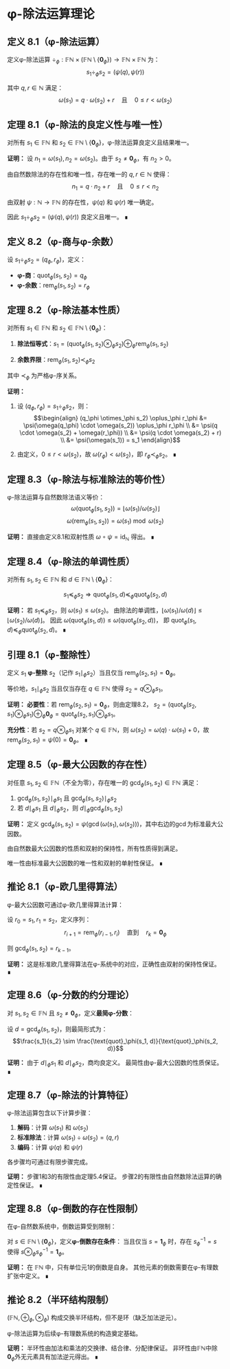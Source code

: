 # φ-除法运算理论

## 定义 8.1（φ-除法运算）
定义φ-除法运算 $\div_\phi: \mathbb{F}\mathbb{N} \times (\mathbb{F}\mathbb{N} \setminus \{\mathbf{0}_\phi\}) \to \mathbb{F}\mathbb{N} \times \mathbb{F}\mathbb{N}$ 为：
$$s_1 \div_\phi s_2 = (\psi(q), \psi(r))$$

其中 $q, r \in \mathbb{N}$ 满足：
$$\omega(s_1) = q \cdot \omega(s_2) + r \quad \text{且} \quad 0 \leq r < \omega(s_2)$$

## 定理 8.1（φ-除法的良定义性与唯一性）
对所有 $s_1 \in \mathbb{F}\mathbb{N}$ 和 $s_2 \in \mathbb{F}\mathbb{N} \setminus \{\mathbf{0}_\phi\}$，φ-除法运算良定义且结果唯一。

**证明：**
设 $n_1 = \omega(s_1), n_2 = \omega(s_2)$。由于 $s_2 \neq \mathbf{0}_\phi$，有 $n_2 > 0$。

由自然数除法的存在性和唯一性，存在唯一的 $q, r \in \mathbb{N}$ 使得：
$$n_1 = q \cdot n_2 + r \quad \text{且} \quad 0 \leq r < n_2$$

由双射 $\psi: \mathbb{N} \to \mathbb{F}\mathbb{N}$ 的存在性，$\psi(q)$ 和 $\psi(r)$ 唯一确定。

因此 $s_1 \div_\phi s_2 = (\psi(q), \psi(r))$ 良定义且唯一。 ∎

## 定义 8.2（φ-商与φ-余数）
设 $s_1 \div_\phi s_2 = (q_\phi, r_\phi)$，定义：
- **φ-商**：$\text{quot}_\phi(s_1, s_2) = q_\phi$
- **φ-余数**：$\text{rem}_\phi(s_1, s_2) = r_\phi$

## 定理 8.2（φ-除法基本性质）
对所有 $s_1 \in \mathbb{F}\mathbb{N}$ 和 $s_2 \in \mathbb{F}\mathbb{N} \setminus \{\mathbf{0}_\phi\}$：

1. **除法恒等式**：$s_1 = (\text{quot}_\phi(s_1, s_2) \otimes_\phi s_2) \oplus_\phi \text{rem}_\phi(s_1, s_2)$

2. **余数界限**：$\text{rem}_\phi(s_1, s_2) \prec_\phi s_2$

其中 $\prec_\phi$ 为严格φ-序关系。

**证明：**
1. 设 $(q_\phi, r_\phi) = s_1 \div_\phi s_2$，则：
   $$\begin{align}
   (q_\phi \otimes_\phi s_2) \oplus_\phi r_\phi &= \psi(\omega(q_\phi) \cdot \omega(s_2)) \oplus_\phi r_\phi \\
   &= \psi(q \cdot \omega(s_2) + \omega(r_\phi)) \\
   &= \psi(q \cdot \omega(s_2) + r) \\
   &= \psi(\omega(s_1)) = s_1
   \end{align}$$

2. 由定义，$0 \leq r < \omega(s_2)$，故 $\omega(r_\phi) < \omega(s_2)$，即 $r_\phi \prec_\phi s_2$。 ∎

## 定理 8.3（φ-除法与标准除法的等价性）
φ-除法运算与自然数除法语义等价：
$$\omega(\text{quot}_\phi(s_1, s_2)) = \lfloor \omega(s_1) / \omega(s_2) \rfloor$$
$$\omega(\text{rem}_\phi(s_1, s_2)) = \omega(s_1) \bmod \omega(s_2)$$

**证明：**
直接由定义8.1和双射性质 $\omega \circ \psi = \text{id}_\mathbb{N}$ 得出。 ∎

## 定理 8.4（φ-除法的单调性质）
对所有 $s_1, s_2 \in \mathbb{F}\mathbb{N}$ 和 $d \in \mathbb{F}\mathbb{N} \setminus \{\mathbf{0}_\phi\}$：

$$s_1 \preceq_\phi s_2 \Rightarrow \text{quot}_\phi(s_1, d) \preceq_\phi \text{quot}_\phi(s_2, d)$$

**证明：**
若 $s_1 \preceq_\phi s_2$，则 $\omega(s_1) \leq \omega(s_2)$。
由除法的单调性，$\lfloor \omega(s_1) / \omega(d) \rfloor \leq \lfloor \omega(s_2) / \omega(d) \rfloor$。
因此 $\omega(\text{quot}_\phi(s_1, d)) \leq \omega(\text{quot}_\phi(s_2, d))$，
即 $\text{quot}_\phi(s_1, d) \preceq_\phi \text{quot}_\phi(s_2, d)$。 ∎

## 引理 8.1（φ-整除性）
定义 $s_1$ **φ-整除** $s_2$（记作 $s_1 \mid_\phi s_2$）当且仅当 $\text{rem}_\phi(s_2, s_1) = \mathbf{0}_\phi$。

等价地，$s_1 \mid_\phi s_2$ 当且仅当存在 $q \in \mathbb{F}\mathbb{N}$ 使得 $s_2 = q \otimes_\phi s_1$。

**证明：**
**必要性**：若 $\text{rem}_\phi(s_2, s_1) = \mathbf{0}_\phi$，则由定理8.2，
$s_2 = (\text{quot}_\phi(s_2, s_1) \otimes_\phi s_1) \oplus_\phi \mathbf{0}_\phi = \text{quot}_\phi(s_2, s_1) \otimes_\phi s_1$。

**充分性**：若 $s_2 = q \otimes_\phi s_1$ 对某个 $q \in \mathbb{F}\mathbb{N}$，则
$\omega(s_2) = \omega(q) \cdot \omega(s_1) + 0$，故 $\text{rem}_\phi(s_2, s_1) = \psi(0) = \mathbf{0}_\phi$。 ∎

## 定理 8.5（φ-最大公因数的存在性）
对任意 $s_1, s_2 \in \mathbb{F}\mathbb{N}$（不全为零），存在唯一的 $\gcd_\phi(s_1, s_2) \in \mathbb{F}\mathbb{N}$ 满足：

1. $\gcd_\phi(s_1, s_2) \mid_\phi s_1$ 且 $\gcd_\phi(s_1, s_2) \mid_\phi s_2$
2. 若 $d \mid_\phi s_1$ 且 $d \mid_\phi s_2$，则 $d \mid_\phi \gcd_\phi(s_1, s_2)$

**证明：**
定义 $\gcd_\phi(s_1, s_2) = \psi(\gcd(\omega(s_1), \omega(s_2)))$，其中右边的$\gcd$为标准最大公因数。

由自然数最大公因数的性质和双射的保持性，所有性质得到满足。

唯一性由标准最大公因数的唯一性和双射的单射性保证。 ∎

## 推论 8.1（φ-欧几里得算法）
φ-最大公因数可通过φ-欧几里得算法计算：

设 $r_0 = s_1, r_1 = s_2$，定义序列：
$$r_{i+1} = \text{rem}_\phi(r_{i-1}, r_i) \quad \text{直到} \quad r_k = \mathbf{0}_\phi$$

则 $\gcd_\phi(s_1, s_2) = r_{k-1}$。

**证明：**
这是标准欧几里得算法在φ-系统中的对应，正确性由双射的保持性保证。 ∎

## 定理 8.6（φ-分数的约分理论）
对 $s_1, s_2 \in \mathbb{F}\mathbb{N}$ 且 $s_2 \neq \mathbf{0}_\phi$，定义**最简φ-分数**：

设 $d = \gcd_\phi(s_1, s_2)$，则最简形式为：
$$\frac{s_1}{s_2} \sim \frac{\text{quot}_\phi(s_1, d)}{\text{quot}_\phi(s_2, d)}$$

**证明：**
由于 $d \mid_\phi s_1$ 和 $d \mid_\phi s_2$，商均良定义。
最简性由φ-最大公因数的性质保证。 ∎

## 定理 8.7（φ-除法的计算特征）
φ-除法运算包含以下计算步骤：

1. **解码**：计算 $\omega(s_1)$ 和 $\omega(s_2)$
2. **标准除法**：计算 $\omega(s_1) \div \omega(s_2) = (q, r)$  
3. **编码**：计算 $\psi(q)$ 和 $\psi(r)$

各步骤均可通过有限步骤完成。

**证明：**
步骤1和3的有限性由定理5.4保证。
步骤2的有限性由自然数除法运算的确定性保证。 ∎

## 定理 8.8（φ-倒数的存在性限制）
在φ-自然数系统中，倒数运算受到限制：

对 $s \in \mathbb{F}\mathbb{N} \setminus \{\mathbf{0}_\phi\}$，定义**φ-倒数存在条件**：
当且仅当 $s = \mathbf{1}_\phi$ 时，存在 $s^{-1}_\phi = s$ 使得 $s \otimes_\phi s^{-1}_\phi = \mathbf{1}_\phi$。

**证明：**
在 $\mathbb{F}\mathbb{N}$ 中，只有单位元1的倒数是自身。
其他元素的倒数需要在φ-有理数扩张中定义。 ∎

## 推论 8.2（半环结构限制）
$(\mathbb{F}\mathbb{N}, \oplus_\phi, \otimes_\phi)$ 构成交换半环结构，但不是环（缺乏加法逆元）。

φ-除法运算为后续φ-有理数系统的构造奠定基础。

**证明：**
半环性由加法和乘法的交换律、结合律、分配律保证。
非环性由$\mathbb{F}\mathbb{N}$中除$\mathbf{0}_\phi$外无元素具有加法逆元得出。 ∎